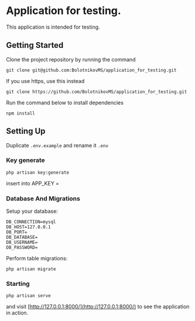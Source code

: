 # Application for testing.

<p>This application is intended for testing.</p>

## Getting Started

Clone the project repository by running the command

```
git clone git@github.com:BolotnikovMS/application_for_testing.git
```

If you use https, use this instead

```
git clone https://github.com/BolotnikovMS/application_for_testing.git
```

Run the command below to install dependencies

```
npm install
```

## Setting Up

Duplicate `.env.example` and rename it `.env`

### Key generate

```
php artisan key:generate
```

insert into APP_KEY =

### Database And Migrations

Setup your database:

```
DB_CONNECTION=mysql
DB_HOST=127.0.0.1
DB_PORT=
DB_DATABASE=
DB_USERNAME=
DB_PASSWORD=
```

Perform table migrations:

```
php artisan migrate
```

### Starting

```
php artisan serve
```

and visit [http://127.0.0.1:8000/](http://127.0.0.1:8000/) to see the application in action.
